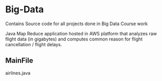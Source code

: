 # Big-Data
Contains Source code for all projects done in Big Data Course work

Java Map Reduce application hosted in AWS platform that analyzes raw flight data (in
gigabytes) and computes common reason for flight cancellation / flight delays.

MainFile
--------
airlines.java
